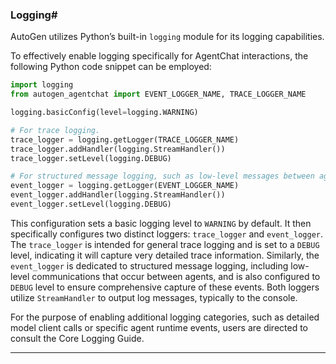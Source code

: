 ### Logging#

AutoGen utilizes Python’s built-in `logging` module for its logging capabilities.

To effectively enable logging specifically for AgentChat interactions, the following Python code snippet can be employed:

```python
import logging
from autogen_agentchat import EVENT_LOGGER_NAME, TRACE_LOGGER_NAME

logging.basicConfig(level=logging.WARNING)

# For trace logging.
trace_logger = logging.getLogger(TRACE_LOGGER_NAME)
trace_logger.addHandler(logging.StreamHandler())
trace_logger.setLevel(logging.DEBUG)

# For structured message logging, such as low-level messages between agents.
event_logger = logging.getLogger(EVENT_LOGGER_NAME)
event_logger.addHandler(logging.StreamHandler())
event_logger.setLevel(logging.DEBUG)
```
This configuration sets a basic logging level to `WARNING` by default. It then specifically configures two distinct loggers: `trace_logger` and `event_logger`. The `trace_logger` is intended for general trace logging and is set to a `DEBUG` level, indicating it will capture very detailed trace information. Similarly, the `event_logger` is dedicated to structured message logging, including low-level communications that occur between agents, and is also configured to `DEBUG` level to ensure comprehensive capture of these events. Both loggers utilize `StreamHandler` to output log messages, typically to the console.

For the purpose of enabling additional logging categories, such as detailed model client calls or specific agent runtime events, users are directed to consult the Core Logging Guide.

---